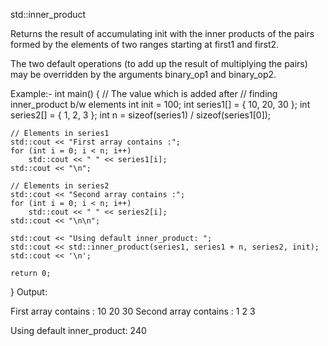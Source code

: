 std::inner_product

Returns the result of accumulating init with the inner products of the pairs formed by the elements of two ranges starting at first1 and first2.

The two default operations (to add up the result of multiplying the pairs) may be overridden by the arguments binary_op1 and binary_op2.

Example:-
int main() 
{ 
    // The value which is added after 
    // finding inner_product b/w elements 
    int init = 100; 
    int series1[] = { 10, 20, 30 }; 
    int series2[] = { 1, 2, 3 }; 
    int n = sizeof(series1) / sizeof(series1[0]); 
  
    // Elements in series1 
    std::cout << "First array contains :"; 
    for (int i = 0; i < n; i++) 
        std::cout << " " << series1[i]; 
    std::cout << "\n"; 
  
    // Elements in series2 
    std::cout << "Second array contains :"; 
    for (int i = 0; i < n; i++) 
        std::cout << " " << series2[i]; 
    std::cout << "\n\n"; 
  
    std::cout << "Using default inner_product: "; 
    std::cout << std::inner_product(series1, series1 + n, series2, init); 
    std::cout << '\n'; 
  
    return 0; 
} 
Output:

First array contains : 10 20 30
Second array contains : 1 2 3

Using default inner_product: 240
